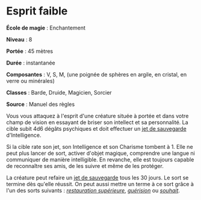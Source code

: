 # Esprit faible

**École de magie** : Enchantement

**Niveau** : 8

**Portée** : 45 mètres

**Durée** : instantanée

**Composantes** : V, S, M, (une poignée de sphères en argile, en cristal, en verre ou minérales)

**Classes** : Barde, Druide, Magicien, Sorcier

**Source** : Manuel des règles

Vous vous attaquez à l'esprit d'une créature située à portée et dans votre champ de vision en essayant de briser son intellect et sa personnalité. La cible subit 4d6 dégâts psychiques et doit effectuer un [jet de sauvegarde](/utiliser-les-caracteristiques/#jets-de-sauvegarde) d'Intelligence.

Si la cible rate son jet, son Intelligence et son Charisme tombent à 1. Elle ne peut plus lancer de sort, activer d'objet magique, comprendre une langue ni communiquer de manière intelligible. En revanche, elle est toujours capable de reconnaître ses amis, de les suivre et même de les protéger.

La créature peut refaire un [jet de sauvegarde](/utiliser-les-caracteristiques/#jets-de-sauvegarde) tous les 30 jours. Le sort se termine dès qu'elle réussit. On peut aussi mettre un terme à ce sort grâce à l'un des sorts suivants : [_restauration supérieure_](/grimoire/restauration-superieure/), [_guérision_](/grimoire/guerison/) ou [_souhait_](/grimoire/souhait/).
